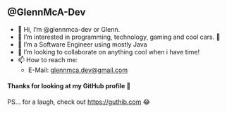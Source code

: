 ## @GlennMcA-Dev
- 👋 Hi, I’m @glennmca-dev or Glenn.
- 👀 I’m interested in programming, technology, gaming and cool cars. :car:
- 🌱 I’m a Software Engineer using mostly Java
- 💞️ I’m looking to collaborate on anything cool when i have time!
- 📫 How to reach me:
  - E-Mail: glennmca.dev@gmail.com
    
 #### Thanks for looking at my GitHub profile :metal:  
  PS... for a laugh, check out https://guthib.com :joy:

<!---
glennmca-dev/glennmca-dev is a ✨ special ✨ repository because its `README.md` (this file) appears on your GitHub profile.
You can click the Preview link to take a look at your changes.
--->
